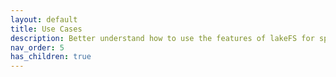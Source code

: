 ```yaml
---
layout: default
title: Use Cases
description: Better understand how to use the features of lakeFS for specific use cases.
nav_order: 5
has_children: true
---
```

